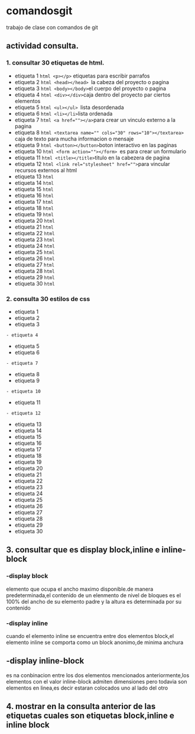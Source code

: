 # comandosgit
trabajo de clase con comandos de git
## actividad consulta.
### 1. consultar 30 etiquetas de html.
- etiqueta 1
``` html <p></p> ``` etiquetas para escribir parrafos
- etiqueta 2
```html <head></head> ```la cabeza del proyecto o pagina
- etiqueta 3
```html <body></body>```el cuerpo del proyecto o pagina
- etiqueta 4
```html <div></div>```caja dentro del proyecto par ciertos elementos
- etiqueta 5
```html <ul></ul> ```lista desordenada
- etiqueta 6
```html <li></li>```lista ordenada
- etiqueta 7
```html <a href=""></a>```para crear un vinculo externo a la pagina
- etiqueta 8
```html <textarea name="" cols="30" rows="10"></textarea> ```caja de texto para mucha informacion o mensaje
- etiqueta 9
```html <button></button>```boton interactivo en las paginas
- etiqueta 10
```html <form action=""></form> ```es para crear un formulario
- etiqueta 11
```html <title></title>```titulo en la cabezera de pagina
- etiqueta 12
```html <link rel="stylesheet" href="">```para vincular recursos externos al html
- etiqueta 13
```html ```
- etiqueta 14
```html ```
- etiqueta 15
```html ```
- etiqueta 16
```html ```
- etiqueta 17
```html ```
- etiqueta 18
```html ```
- etiqueta 19
```html ```
- etiqueta 20
```html ```
- etiqueta 21
```html ```
- etiqueta 22
```html ```
- etiqueta 23
```html ```
- etiqueta 24
```html ```
- etiqueta 25
```html ```
- etiqueta 26
```html ```
- etiqueta 27
```html ```
- etiqueta 28
```html ```
- etiqueta 29
```html ```
- etiqueta 30
```html ```

### 2. consulta 30 estilos de css

- etiqueta 1
``` ``` 
- etiqueta 2
``` ```
- etiqueta 3
``````
- etiqueta 4
``````
- etiqueta 5
``` ```
- etiqueta 6
``````
- etiqueta 7
``````
- etiqueta 8
``` ```
- etiqueta 9
``````
- etiqueta 10
``````
- etiqueta 11
``````
- etiqueta 12
``````
- etiqueta 13
``` ```
- etiqueta 14
``` ```
- etiqueta 15
``` ```
- etiqueta 16
``` ```
- etiqueta 17
``` ```
- etiqueta 18
``` ```
- etiqueta 19
``` ```
- etiqueta 20
``` ```
- etiqueta 21
``` ```
- etiqueta 22
``` ```
- etiqueta 23
``` ```
- etiqueta 24
``` ```
- etiqueta 25
``` ```
- etiqueta 26
``` ```
- etiqueta 27
``` ```
- etiqueta 28
``` ```
- etiqueta 29
``` ```
- etiqueta 30

## 3. consultar que es display block,inline e inline-block
### -display block
elemento que ocupa el ancho maximo disponible.de manera predeterminada,el contenido de un elenmento de nivel de bloques es el 100% del ancho de su elemento padre y la altura es determinada por su contenido

### -display inline
cuando el elemento inline se encuentra entre dos elementos block,el elemento inline se comporta como un block anonimo,de minima anchura

## -display inline-block
es na conbinacion entre los dos elementos mencionados anteriormente,los elementos con el valor inline-block admiten dimensiones pero todavia son elementos en linea,es decir estaran colocados uno al lado del otro

## 4. mostrar en la consulta anterior de las etiquetas cuales son etiquetas block,inline e inline block
